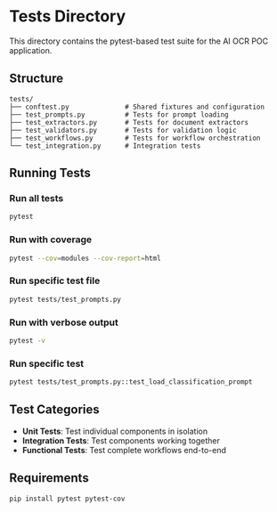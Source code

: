 # Tests Directory

This directory contains the pytest-based test suite for the AI OCR POC application.

## Structure

```
tests/
├── conftest.py              # Shared fixtures and configuration
├── test_prompts.py          # Tests for prompt loading
├── test_extractors.py       # Tests for document extractors
├── test_validators.py       # Tests for validation logic
├── test_workflows.py        # Tests for workflow orchestration
└── test_integration.py      # Integration tests
```

## Running Tests

### Run all tests
```bash
pytest
```

### Run with coverage
```bash
pytest --cov=modules --cov-report=html
```

### Run specific test file
```bash
pytest tests/test_prompts.py
```

### Run with verbose output
```bash
pytest -v
```

### Run specific test
```bash
pytest tests/test_prompts.py::test_load_classification_prompt
```

## Test Categories

- **Unit Tests**: Test individual components in isolation
- **Integration Tests**: Test components working together
- **Functional Tests**: Test complete workflows end-to-end

## Requirements

```bash
pip install pytest pytest-cov
```
